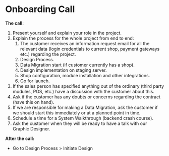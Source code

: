# Onboarding Call

**The call:**

1. Present yourself and explain your role in the project.
2. Explain the process for the whole project from end to end:
   1. The customer receives an information request email for all the relevant data \(login credentials to current shop, payment gateways etc.\) regarding the project.
   2. Design Process.
   3. Data Migration start \(if customer currently has a shop\).
   4. Design implementation on staging server.
   5. Shop configuration, module installation and other integrations.
   6. Go for launch.
3. If the sales person has specified anything out of the ordinary \(third party modules, POS, etc.\) have a discussion with the customer about this.
4. Ask if the customer has any doubts or concerns regarding the contract \(have this on hand\).
5. If we are responsible for making a Data Migration, ask the customer if we should start this immediately or at a planned point in time.
6. Schedule a time for a System Walkthrough \(backend crash course\).
7. Ask the customer when they will be ready to have a talk with our Graphic Designer.

**After the call:**

* Go to Design Process &gt; Initiate Design

